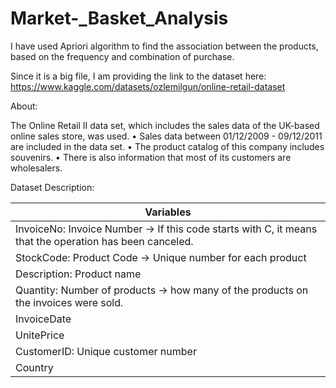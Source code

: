 # Market-_Basket_Analysis
I have used Apriori algorithm to find the association between the products, based on the frequency and combination of purchase.

Since it is a big file, I am providing the link to the dataset here:
https://www.kaggle.com/datasets/ozlemilgun/online-retail-dataset

About:

The Online Retail II data set, which includes the sales data of the UK-based online sales store, was used.
• Sales data between 01/12/2009 - 09/12/2011 are included in the data set.
• The product catalog of this company includes souvenirs.
• There is also information that most of its customers are wholesalers.

Dataset Description:

| Variables                                                                                               |
|---------------------------------------------------------------------------------------------------------|
| InvoiceNo: Invoice Number -> If this code starts with C, it means that the operation has been canceled. |
| StockCode: Product Code -> Unique number for each product                                               |
| Description: Product name                                                                               |
| Quantity: Number of products -> how many of the products on the invoices were sold.                     |
| InvoiceDate                                                                                             |
| UnitePrice                                                                                              |
| CustomerID: Unique customer number                                                                      |
| Country                                                                                                 |
